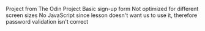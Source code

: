 Project from The Odin Project
Basic sign-up form
Not optimized for different screen sizes
No JavaScript since lesson doesn't want us to use it,
therefore password validation isn't correct
